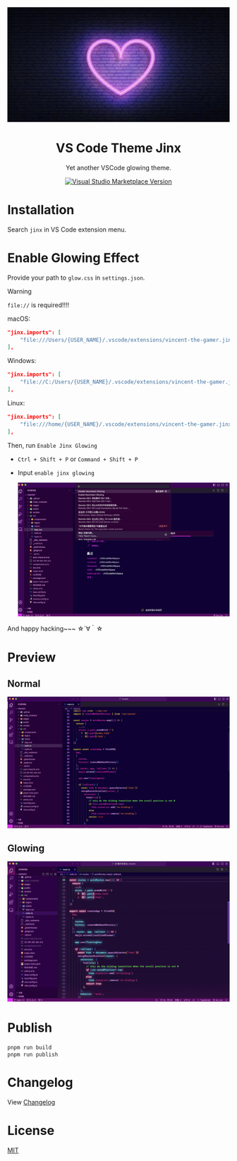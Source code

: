 <img src="./.github/banner.png"/>
<h1 align="center">VS Code Theme Jinx</h1>
<p align="center">Yet another VSCode glowing theme.</p>

<p align="center">
<a href="https://marketplace.visualstudio.com/items?itemName=vincent-the-gamer.jinx" target="__blank"><img src="https://img.shields.io/visual-studio-marketplace/v/vincent-the-gamer.jinx.svg?color=4d9375&amp;label=Marketplace&logo=visual-studio-code" alt="Visual Studio Marketplace Version" /></a>
</p>

<!-- <p align="center">
    <b><i>Let the neon lights colorize your heart. (๑•̀ㅂ•́)و✧</i></b>
</p> -->

# Installation

Search `jinx` in VS Code extension menu.

# Enable Glowing Effect

Provide your path to `glow.css` in `settings.json`.

> [!WARNING]
> `file://` is required!!!!

macOS:

```json
"jinx.imports": [
    "file:///Users/{USER_NAME}/.vscode/extensions/vincent-the-gamer.jinx-{plugin-version}/glow.css"
],
```

Windows: 
```json
"jinx.imports": [
    "file://C:/Users/{USER_NAME}/.vscode/extensions/vincent-the-gamer.jinx-{plugin-version}/glow.css"
],
```

Linux:

```json
"jinx.imports": [
    "file:///home/{USER_NAME}/.vscode/extensions/vincent-the-gamer.jinx-{plugin-version}/glow.css"
],
```

Then, run `Enable Jinx Glowing`

- `Ctrl + Shift + P` or `Command + Shift + P`
- Input `enable jinx glowing`

    ![enable](./.github/enable.png)

And happy hacking~~~ ☆´∀｀☆

# Preview

## Normal
![theme](./.github/theme.png)

## Glowing
![glowing](./.github/glowing-preview.png)

# Publish
```shell
pnpm run build
pnpm run publish
```

# Changelog
View [Changelog](./CHANGELOG.md)

# License
[MIT](./LICENSE)
